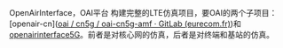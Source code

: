 OpenAirInterface，OAI平台
构建完整的LTE仿真项目，要OAI的两个子项目：[openair-cn]([oai / cn5g / oai-cn5g-amf · GitLab (eurecom.fr)](https://gitlab.eurecom.fr/oai/cn5g/oai-cn5g-amf))和[openairinterface5G](https://gitlab.eurecom.fr/oai/openairinterface5g)。前者是对核心网的仿真，后者是对终端和基站的仿真。